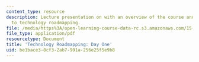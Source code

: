 ```yaml
---
content_type: resource
description: Lecture presentation on with an overview of the course and introduction
  to technology roadmapping.
file: /media/https%3A/open-learning-course-data-rc.s3.amazonaws.com/15-795-seminar-in-operations-management-fall-2002/be1bace38cf32ab7991a256e25f5e9b8_trm15795classoverview.pdf
file_type: application/pdf
resourcetype: Document
title: 'Technology Roadmapping: Day One'
uid: be1bace3-8cf3-2ab7-991a-256e25f5e9b8
---
```

